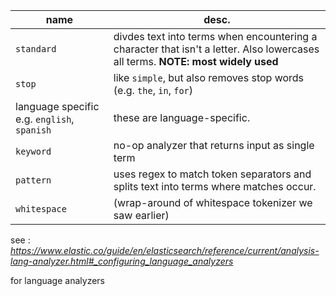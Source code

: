 | name                                        | desc.                                                        |
| ------------------------------------------- | ------------------------------------------------------------ |
| `standard`                                  | divdes text into terms when encountering a character that isn't a letter. Also lowercases all terms. **NOTE: most widely used** |
| `stop`                                      | like `simple`, but also removes stop words (e.g. `the`, `in`, `for`) |
| language specific e.g. `english`, `spanish` | these are language-specific.                                 |
| `keyword`                                   | no-op analyzer that returns input as single term             |
| `pattern`                                   | uses regex to match token separators and splits text into terms where matches occur. |
| `whitespace`                                | (wrap-around of whitespace tokenizer we saw earlier)         |



see : *https://www.elastic.co/guide/en/elasticsearch/reference/current/analysis-lang-analyzer.html#_configuring_language_analyzers*

for language analyzers